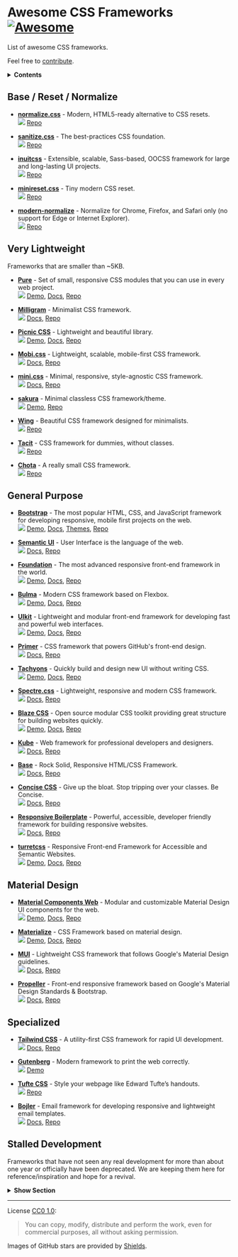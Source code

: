 # Awesome CSS Frameworks [![Awesome](https://cdn.rawgit.com/sindresorhus/awesome/d7305f38d29fed78fa85652e3a63e154dd8e8829/media/badge.svg)](https://github.com/sindresorhus/awesome)

List of awesome CSS frameworks.

Feel free to [contribute](https://github.com/troxler/awesome-css-frameworks/blob/master/.github/CONTRIBUTING.md).

<details>
  <summary><strong>Contents</strong></summary>

* [Base / Reset / Normalize](#base--reset--normalize)
* [Very Lightweight](#very-lightweight)
* [General Purpose](#general-purpose)
* [Material Design](#material-design)
* [Specialized](#specialized)
* [Stalled Development](#stalled-development)

</details>


## Base / Reset / Normalize

- [**normalize.css**](http://necolas.github.io/normalize.css/) - Modern, HTML5-ready alternative to CSS resets.  
  ![](https://img.shields.io/github/stars/necolas/normalize.css.svg?style=social&label=Star)
  [Repo](https://github.com/necolas/normalize.css/)

- [**sanitize.css**](https://csstools.github.io/sanitize.css/) - The best-practices CSS foundation.  
  ![](https://img.shields.io/github/stars/csstools/sanitize.css.svg?style=social&label=Star)
  [Repo](https://github.com/csstools/sanitize.css)

- [**inuitcss**](https://github.com/inuitcss/inuitcss) - Extensible, scalable, Sass-based, OOCSS framework for large and long-lasting UI projects.  
  ![](https://img.shields.io/github/stars/inuitcss/inuitcss.svg?style=social&label=Star)
  [Repo](https://github.com/inuitcss/inuitcss)

- [**minireset.css**](http://jgthms.com/minireset.css/) - Tiny modern CSS reset.  
  ![](https://img.shields.io/github/stars/jgthms/minireset.css.svg?style=social&label=Star)
  [Repo](https://github.com/jgthms/minireset.css)
  
- [**modern-normalize**](https://github.com/sindresorhus/modern-normalize) - Normalize for Chrome, Firefox, and Safari only (no support for Edge or Internet Explorer).  
  ![](https://img.shields.io/github/stars/sindresorhus/modern-normalize.svg?style=social&label=Star)
  [Repo](https://github.com/sindresorhus/modern-normalize)


## Very Lightweight

Frameworks that are smaller than ~5KB.

- [**Pure**](https://purecss.io/) - Set of small, responsive CSS modules that you can use in every web project.  
  ![](https://img.shields.io/github/stars/yahoo/pure.svg?style=social&label=Star)
  [Demo](https://purecss.io/layouts/),
  [Docs](https://purecss.io/start/),
  [Repo](https://github.com/yahoo/pure/)

- [**Milligram**](http://milligram.io/) - Minimalist CSS framework.  
  ![](https://img.shields.io/github/stars/milligram/milligram.svg?style=social&label=Star)
  [Docs](http://milligram.io/#getting-started),
  [Repo](https://github.com/milligram/milligram)

- [**Picnic CSS**](https://picnicss.com/) - Lightweight and beautiful library.  
  ![](https://img.shields.io/github/stars/franciscop/picnic.svg?style=social&label=Star)
  [Demo](https://picnicss.com/tests),
  [Docs](https://picnicss.com/documentation),
  [Repo](https://github.com/franciscop/picnic)

- [**Mobi.css**](http://getmobicss.com/) - Lightweight, scalable, mobile-first CSS framework.  
  ![](https://img.shields.io/github/stars/mobi-css/mobi.css.svg?style=social&label=Star)
  [Docs](http://getmobicss.com/docs/introduction.html),
  [Repo](https://github.com/mobi-css/mobi.css)

- [**mini.css**](http://minicss.org/) - Minimal, responsive, style-agnostic CSS framework.  
  ![](https://img.shields.io/github/stars/Chalarangelo/mini.css.svg?style=social&label=Star)
  [Docs](http://minicss.org/modules),
  [Repo](https://github.com/Chalarangelo/mini.css)

- [**sakura**](https://oxal.org/projects/sakura/) - Minimal classless CSS framework/theme.  
  ![](https://img.shields.io/github/stars/oxalorg/sakura.svg?style=social&label=Star)
  [Demo](https://oxal.org/projects/sakura/demo/),
  [Repo](https://github.com/oxalorg/sakura)

- [**Wing**](https://kbrsh.github.io/wing/) - Beautiful CSS framework designed for minimalists.  
  ![](https://img.shields.io/github/stars/kbrsh/wing.svg?style=social&label=Star)
  [Repo](https://github.com/kbrsh/wing)

- [**Tacit**](https://yegor256.github.io/tacit/) - CSS framework for dummies, without classes.  
  ![](https://img.shields.io/github/stars/yegor256/tacit.svg?style=social&label=Star)
  [Repo](https://github.com/yegor256/tacit/)

- [**Chota**](https://jenil.github.io/chota/) - A really small CSS framework.  
  ![](https://img.shields.io/github/stars/jenil/chota.svg?style=social&label=Star)
  [Repo](https://github.com/jenil/chota)


## General Purpose

- [**Bootstrap**](http://getbootstrap.com) - The most popular HTML, CSS, and JavaScript framework for developing responsive, mobile first projects on the web.  
  ![](https://img.shields.io/github/stars/twbs/bootstrap.svg?style=social&label=Star)
  [Demo](https://getbootstrap.com/docs/4.0/examples/),
  [Docs](https://getbootstrap.com/docs/4.0/),
  [Themes](https://github.com/therebelrobot/awesome-bootstrap),
  [Repo](https://github.com/twbs/bootstrap)

- [**Semantic UI**](https://semantic-ui.com/) - User Interface is the language of the web.  
  ![](https://img.shields.io/github/stars/semantic-org/semantic-ui.svg?style=social&label=Star)
  [Docs](https://semantic-ui.com/introduction/getting-started.html),
  [Repo](https://github.com/semantic-org/semantic-ui)

- [**Foundation**](http://foundation.zurb.com/) - The most advanced responsive front-end framework in the world.  
  ![](https://img.shields.io/github/stars/zurb/foundation-sites.svg?style=social&label=Star)
  [Demo](http://zurb.com/responsive),
  [Docs](http://foundation.zurb.com/sites/docs/),
  [Repo](https://github.com/zurb/foundation-sites)

- [**Bulma**](http://bulma.io/) - Modern CSS framework based on Flexbox.  
  ![](https://img.shields.io/github/stars/jgthms/bulma.svg?style=social&label=Star)
  [Demo](http://bulma.io/expo/),
  [Docs](http://bulma.io/documentation/overview/start),
  [Repo](https://github.com/jgthms/bulma)

- [**UIkit**](https://getuikit.com/) - Lightweight and modular front-end framework for developing fast and powerful web interfaces.  
  ![](https://img.shields.io/github/stars/uikit/uikit.svg?style=social&label=Star)
  [Demo](https://getuikit.com/v2/showcase/index.html),
  [Docs](https://getuikit.com/docs/introduction),
  [Repo](https://github.com/uikit/uikit)

- [**Primer**](http://primercss.io/) - CSS framework that powers GitHub's front-end design.  
  ![](https://img.shields.io/github/stars/primer/primer-css.svg?style=social&label=Star)
  [Docs](http://primercss.io/scaffolding/),
  [Repo](https://github.com/primer/primer-css)

- [**Tachyons**](http://tachyons.io/) - Quickly build and design new UI without writing CSS.  
  ![](https://img.shields.io/github/stars/tachyons-css/tachyons.svg?style=social&label=Star)
  [Demo](http://tachyons.io/gallery/),
  [Docs](http://tachyons.io/docs/),
  [Repo](https://github.com/tachyons-css/tachyons/)

- [**Spectre.css**](https://picturepan2.github.io/spectre/) - Lightweight, responsive and modern CSS framework.  
  ![](https://img.shields.io/github/stars/picturepan2/spectre.svg?style=social&label=Star)
  [Docs](https://picturepan2.github.io/spectre/getting-started.html),
  [Repo](https://github.com/picturepan2/spectre)

- [**Blaze CSS**](http://blazecss.com/) - Open source modular CSS toolkit providing great structure for building websites quickly.  
  ![](https://img.shields.io/github/stars/BlazeCSS/blaze.svg?style=social&label=Star)
  [Demo](http://blazecss.com/templates/),
  [Docs](http://blazecss.com/getting-started/install/),
  [Repo](https://github.com/BlazeCSS/blaze)

- [**Kube**](https://imperavi.com/kube/) - Web framework for professional developers and designers.  
  ![](https://img.shields.io/github/stars/imperavi/kube.svg?style=social&label=Star)
  [Docs](https://imperavi.com/kube/docs/),
  [Repo](https://github.com/imperavi/kube)

- [**Base**](http://getbase.org/) - Rock Solid, Responsive HTML/CSS Framework.  
  ![](https://img.shields.io/github/stars/matthewhartman/base.svg?style=social&label=Star)
  [Docs](http://getbase.org/docs/),
  [Repo](https://github.com/matthewhartman/base)

- [**Concise CSS**](http://concisecss.com/) - Give up the bloat. Stop tripping over your classes. Be Concise.  
  ![](https://img.shields.io/github/stars/ConciseCSS/concise.css.svg?style=social&label=Star)
  [Docs](http://concisecss.com/documentation/),
  [Repo](https://github.com/ConciseCSS/concise.css)

- [**Responsive Boilerplate**](http://responsivebp.com/) - Powerful, accessible, developer friendly framework for building responsive websites.  
  ![](https://img.shields.io/github/stars/responsivebp/responsive.svg?style=social&label=Star)
  [Docs](http://responsivebp.com/getting-started/),
  [Repo](https://github.com/responsivebp/responsive)
  
- [**turretcss**](http://turretcss.com/) - Responsive Front-end Framework for Accessible and Semantic Websites.  
  ![](https://img.shields.io/github/stars/turretcss/turretcss.svg?style=social&label=Star)
  [Demo](http://turretcss.com/docs/demo/),
  [Docs](http://turretcss.com/docs/getting-started/),
  [Repo](https://github.com/turretcss/turretcss)


## Material Design

- [**Material Components Web**](https://material.io/components/web/) - Modular and customizable Material Design UI components for the web.  
  ![](https://img.shields.io/github/stars/material-components/material-components-web.svg?style=social&label=Star)
  [Demo](https://material.io/components/web/catalog/),
  [Docs](https://material.io/components/web/docs/),
  [Repo](https://github.com/material-components/material-components-web)

- [**Materialize**](http://materializecss.com/) - CSS Framework based on material design.  
  ![](https://img.shields.io/github/stars/Dogfalo/materialize.svg?style=social&label=Star)
  [Demo](http://materializecss.com/showcase.html),
  [Docs](http://materializecss.com/getting-started.html),
  [Repo](https://github.com/Dogfalo/materialize)

- [**MUI**](https://www.muicss.com/) - Lightweight CSS framework that follows Google's Material Design guidelines.  
  ![](https://img.shields.io/github/stars/muicss/mui.svg?style=social&label=Star)
  [Docs](https://www.muicss.com/docs/v1/getting-started/introduction),
  [Repo](https://github.com/muicss/mui)

- [**Propeller**](https://propeller.in/) - Front-end responsive framework based on Google's Material Design Standards & Bootstrap.  
  ![](https://img.shields.io/github/stars/digicorp/propeller.svg?style=social&label=Star)
  [Docs](https://propeller.in/get-started/),
  [Repo](https://github.com/digicorp/propeller)


## Specialized

- [**Tailwind CSS**](https://tailwindcss.com/) - A utility-first CSS framework for rapid UI development.  
  ![](https://img.shields.io/github/stars/tailwindcss/tailwindcss.svg?style=social&label=Star)
  [Docs](https://tailwindcss.com/docs/what-is-tailwind/),
  [Repo](https://github.com/tailwindcss/tailwindcss)

- [**Gutenberg**](https://github.com/BafS/Gutenberg) - Modern framework to print the web correctly.  
  ![](https://img.shields.io/github/stars/BafS/Gutenberg.svg?style=social&label=Star)
  [Demo](http://bafs.github.io/Gutenberg/)

- [**Tufte CSS**](https://edwardtufte.github.io/tufte-css/) - Style your webpage like Edward Tufte’s handouts.  
  ![](https://img.shields.io/github/stars/edwardtufte/tufte-css.svg?style=social&label=Star)
  [Repo](https://github.com/edwardtufte/tufte-css)

- [**Bojler**](http://bojler.slicejack.com/) - Email framework for developing responsive and lightweight email templates.  
  ![](https://img.shields.io/github/stars/Slicejack/bojler.svg?style=social&label=Star)
  [Docs](http://bojler.slicejack.com/getting-started/),
  [Repo](https://github.com/Slicejack/bojler)


## Stalled Development

Frameworks that have not seen any real development for more than about one year or officially have been deprecated.
We are keeping them here for reference/inspiration and hope for a revival.

<details>
  <summary><strong>Show Section</strong></summary>

- [**Material Design Lite**](https://getmdl.io/) - Material Design Components in HTML/CSS/JS.  
  ![](https://img.shields.io/github/stars/google/material-design-lite.svg?style=social&label=Star)
  [Demo](https://getmdl.io/showcase/index.html),
  [Docs](https://getmdl.io/started/index.html),
  [Repo](https://github.com/google/material-design-lite)

- [**Skeleton**](http://getskeleton.com/) - Dead simple, responsive boilerplate.  
  ![](https://img.shields.io/github/stars/dhg/Skeleton.svg?style=social&label=Star)
  [Demo](http://getskeleton.com/#examples),
  [Docs](http://getskeleton.com/#grid),
  [Repo](https://github.com/dhg/Skeleton/)

- [**Compass**](http://compass-style.org/) - Open-source CSS Authoring Framework.  
  ![](https://img.shields.io/github/stars/Compass/compass.svg?style=social&label=Star)
  [Docs](http://compass-style.org/help/),
  [Repo](https://github.com/Compass/compass)

- [**Flexbox Grid**](http://flexboxgrid.com/) - Grid based on CSS3 flexbox.  
  ![](https://img.shields.io/github/stars/kristoferjoseph/flexboxgrid.svg?style=social&label=Star)
  [Repo](https://github.com/kristoferjoseph/flexboxgrid)

- [**Basscss**](http://basscss.com/) - Low-level CSS Toolkit.  
  ![](https://img.shields.io/github/stars/basscss/basscss.svg?style=social&label=Star)
  [Repo](https://github.com/basscss/basscss/)

- [**Pills**](http://arkpod.in/pills/) - Simple responsive CSS Grid for humans.  
  ![](https://img.shields.io/github/stars/rohitkrai03/pills.svg?style=social&label=Star)
  [Repo](https://github.com/rohitkrai03/pills)

- [**Cutestrap**](https://www.cutestrap.com/) - Sassy, opinionated CSS Framework, a tiny alternative to Bootstrap.  
  ![](https://img.shields.io/github/stars/tylerchilds/cutestrap.svg?style=social&label=Star)
  [Repo](https://github.com/tylerchilds/cutestrap)

- [**unsemantic**](https://unsemantic.com/) - Fluid grid for mobile, tablet, and desktop.  
  ![](https://img.shields.io/github/stars/nathansmith/unsemantic.svg?style=social&label=Star)
  [Demo](https://unsemantic.com/demo-responsive),
  [Docs](https://unsemantic.com/css-documentation),
  [Repo](https://github.com/nathansmith/unsemantic)

- [**Scooter**](http://dropbox.github.io/scooter/) - SCSS framework & UI library for Dropbox Web.  
  ![](https://img.shields.io/github/stars/dropbox/scooter.svg?style=social&label=Star)
  [Repo](https://github.com/dropbox/scooter)

- [**Centurion**](https://www.centurionframework.com/) - Web-based framework for rapid prototyping and building larger web projects.  
  ![](https://img.shields.io/github/stars/justinhough/Centurion.svg?style=social&label=Star)
  [Docs](https://github.com/justinhough/Centurion/blob/master/DOCUMENTATION.md),
  [Repo](https://github.com/justinhough/Centurion)

</details>

----

License [CC0 1.0](https://creativecommons.org/publicdomain/zero/1.0/):

> You can copy, modify, distribute and perform the work, even for commercial purposes, all without asking permission.

Images of GitHub stars are provided by [Shields](https://github.com/badges/shields).
